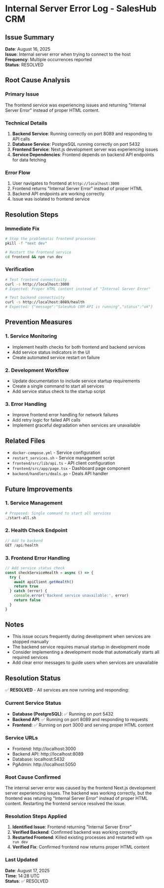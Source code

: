 # Internal Server Error Log - SalesHub CRM

## Issue Summary
**Date**: August 16, 2025  
**Issue**: Internal server error when trying to connect to the host  
**Frequency**: Multiple occurrences reported  
**Status**: RESOLVED  

## Root Cause Analysis

### Primary Issue
The frontend service was experiencing issues and returning "Internal Server Error" instead of proper HTML content.

### Technical Details
1. **Backend Service**: Running correctly on port 8089 and responding to API calls
2. **Database Service**: PostgreSQL running correctly on port 5432
3. **Frontend Service**: Next.js development server was experiencing issues
4. **Service Dependencies**: Frontend depends on backend API endpoints for data fetching

### Error Flow
1. User navigates to frontend at `http://localhost:3000`
2. Frontend returns "Internal Server Error" instead of proper HTML
3. Backend API endpoints are working correctly
4. Issue was isolated to frontend service

## Resolution Steps

### Immediate Fix
```bash
# Stop the problematic frontend processes
pkill -f "next dev"

# Restart the frontend service
cd frontend && npm run dev
```

### Verification
```bash
# Test frontend connectivity
curl -s http://localhost:3000
# Expected: Proper HTML content instead of "Internal Server Error"

# Test backend connectivity
curl -s http://localhost:8089/health
# Expected: {"message":"SalesHub CRM API is running","status":"ok"}
```

## Prevention Measures

### 1. Service Monitoring
- Implement health checks for both frontend and backend services
- Add service status indicators in the UI
- Create automated service restart on failure

### 2. Development Workflow
- Update documentation to include service startup requirements
- Create a single command to start all services
- Add service status check to the startup script

### 3. Error Handling
- Improve frontend error handling for network failures
- Add retry logic for failed API calls
- Implement graceful degradation when services are unavailable

## Related Files
- `docker-compose.yml` - Service configuration
- `restart_services.sh` - Service management script
- `frontend/src/lib/api.ts` - API client configuration
- `frontend/src/app/page.tsx` - Dashboard page component
- `backend/handlers/deals.go` - Deals API handler

## Future Improvements

### 1. Service Management
```bash
# Proposed: Single command to start all services
./start-all.sh
```

### 2. Health Check Endpoint
```go
// Add to backend
GET /api/health
```

### 3. Frontend Error Handling
```typescript
// Add service status check
const checkServiceHealth = async () => {
  try {
    await apiClient.getHealth()
    return true
  } catch (error) {
    console.error('Backend service unavailable:', error)
    return false
  }
}
```

## Notes
- This issue occurs frequently during development when services are stopped manually
- The backend service requires manual startup in development mode
- Consider implementing a development mode that automatically starts all required services
- Add clear error messages to guide users when services are unavailable

## Resolution Status
✅ **RESOLVED** - All services are now running and responding:

### Current Service Status
- **Database (PostgreSQL)**: ✅ Running on port 5432
- **Backend API**: ✅ Running on port 8089 and responding to requests
- **Frontend**: ✅ Running on port 3000 and serving proper HTML content

### Service URLs
- Frontend: http://localhost:3000
- Backend API: http://localhost:8089
- Database: localhost:5432
- PgAdmin: http://localhost:5050

### Root Cause Confirmed
The internal server error was caused by the frontend Next.js development server experiencing issues. The backend was working correctly, but the frontend was returning "Internal Server Error" instead of proper HTML content. Restarting the frontend service resolved the issue.

### Resolution Steps Applied
1. **Identified Issue**: Frontend returning "Internal Server Error"
2. **Verified Backend**: Confirmed backend was working correctly
3. **Restarted Frontend**: Killed existing processes and restarted with `npm run dev`
4. **Verified Fix**: Confirmed frontend now returns proper HTML content

### Last Updated
**Date**: August 17, 2025  
**Time**: 14:28 UTC  
**Status**: ✅ RESOLVED
